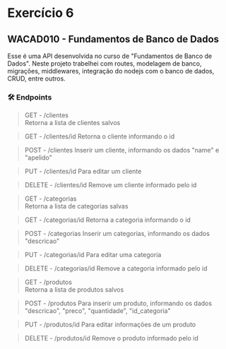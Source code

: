 # Exercício 6
## WACAD010 - Fundamentos de Banco de Dados

Esse é uma API desenvolvida no curso de "Fundamentos de Banco de Dados".
Neste projeto trabelhei com routes, modelagem de banco, migrações, middlewares, integração do nodejs com o banco de dados, CRUD, entre outros.

### 🛠 Endpoints
 
> GET - /clientes  
Retorna a lista de clientes salvos

> GET - /clientes/id
Retorna o cliente informando o id

> POST - /clientes
Inserir um cliente, informando os dados "name" e "apelido"

> PUT - /clientes/id
Para editar um cliente

> DELETE - /clientes/id
Remove um cliente informado pelo id

> GET - /categorias  
Retorna a lista de categorias salvas

> GET - /categorias/id
Retorna a categoria informando o id

> POST - /categorias
Inserir um categorias, informando os dados "descricao"

> PUT - /categorias/id
Para editar uma categoria

> DELETE - /categorias/id
Remove a categoria informado pelo id

> GET - /produtos  
Retorna a lista de produtos salvos

> POST - /produtos
Para inserir um produto, informando os dados "descricao", "preco", "quantidade", "id_categoria"

> PUT - /produtos/id
Para editar informações de um produto

> DELETE - /produtos/id
Remove o produto informado pelo id